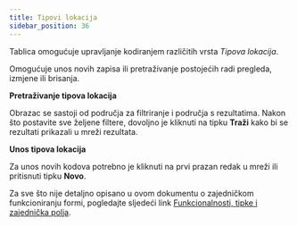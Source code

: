 ```yaml
---
title: Tipovi lokacija
sidebar_position: 36
---
```


Tablica omogućuje upravljanje kodiranjem različitih vrsta *Tipova lokacija*.

Omogućuje unos novih zapisa ili pretraživanje postojećih radi pregleda, izmjene ili brisanja.

**Pretraživanje tipova lokacija**

Obrazac se sastoji od područja za filtriranje i područja s rezultatima. Nakon što postavite sve željene filtere, dovoljno je kliknuti na tipku **Traži** kako bi se rezultati prikazali u mreži rezultata.

**Unos tipova lokacija**

Za unos novih kodova potrebno je kliknuti na prvi prazan redak u mreži ili pritisnuti tipku **Novo**.

Za sve što nije detaljno opisano u ovom dokumentu o zajedničkom funkcioniranju formi, pogledajte sljedeći link  [Funkcionalnosti, tipke i zajednička polja](/docs/guide/common).